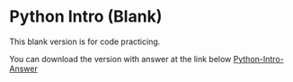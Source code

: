 # Python Intro (Blank)
This blank version is for code practicing.  

You can download the version with answer at the link below
[Python-Intro-Answer](https://github.com/ngsanluk/PythonIntro-Answer)
